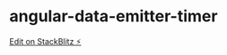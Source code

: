 # angular-data-emitter-timer

[Edit on StackBlitz ⚡️](https://stackblitz.com/edit/angular-data-emitter-timer)